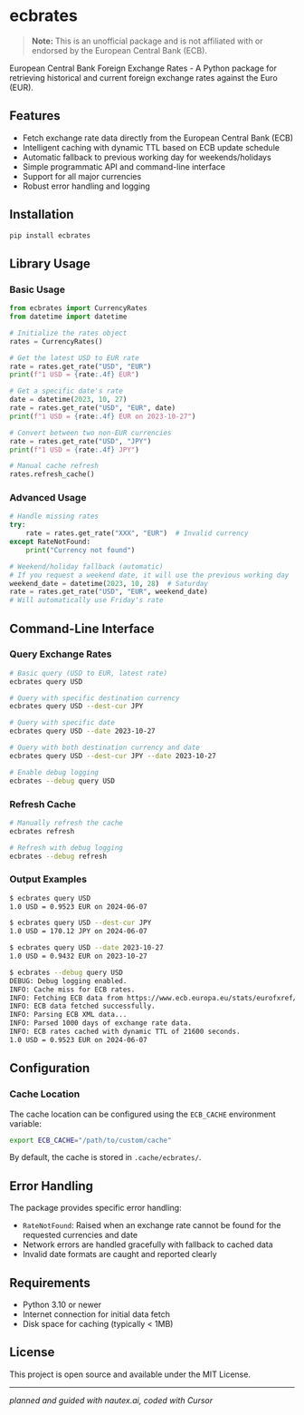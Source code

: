 # ecbrates

> **Note:** This is an unofficial package and is not affiliated with or endorsed by the European Central Bank (ECB).

European Central Bank Foreign Exchange Rates - A Python package for retrieving historical and current foreign exchange rates against the Euro (EUR).

## Features

- Fetch exchange rate data directly from the European Central Bank (ECB)
- Intelligent caching with dynamic TTL based on ECB update schedule
- Automatic fallback to previous working day for weekends/holidays
- Simple programmatic API and command-line interface
- Support for all major currencies
- Robust error handling and logging

## Installation

```bash
pip install ecbrates
```

## Library Usage

### Basic Usage

```python
from ecbrates import CurrencyRates
from datetime import datetime

# Initialize the rates object
rates = CurrencyRates()

# Get the latest USD to EUR rate
rate = rates.get_rate("USD", "EUR")
print(f"1 USD = {rate:.4f} EUR")

# Get a specific date's rate
date = datetime(2023, 10, 27)
rate = rates.get_rate("USD", "EUR", date)
print(f"1 USD = {rate:.4f} EUR on 2023-10-27")

# Convert between two non-EUR currencies
rate = rates.get_rate("USD", "JPY")
print(f"1 USD = {rate:.4f} JPY")

# Manual cache refresh
rates.refresh_cache()
```

### Advanced Usage

```python
# Handle missing rates
try:
    rate = rates.get_rate("XXX", "EUR")  # Invalid currency
except RateNotFound:
    print("Currency not found")

# Weekend/holiday fallback (automatic)
# If you request a weekend date, it will use the previous working day
weekend_date = datetime(2023, 10, 28)  # Saturday
rate = rates.get_rate("USD", "EUR", weekend_date)
# Will automatically use Friday's rate
```

## Command-Line Interface

### Query Exchange Rates

```bash
# Basic query (USD to EUR, latest rate)
ecbrates query USD

# Query with specific destination currency
ecbrates query USD --dest-cur JPY

# Query with specific date
ecbrates query USD --date 2023-10-27

# Query with both destination currency and date
ecbrates query USD --dest-cur JPY --date 2023-10-27

# Enable debug logging
ecbrates --debug query USD
```

### Refresh Cache

```bash
# Manually refresh the cache
ecbrates refresh

# Refresh with debug logging
ecbrates --debug refresh
```

### Output Examples

```bash
$ ecbrates query USD
1.0 USD = 0.9523 EUR on 2024-06-07

$ ecbrates query USD --dest-cur JPY
1.0 USD = 170.12 JPY on 2024-06-07

$ ecbrates query USD --date 2023-10-27
1.0 USD = 0.9432 EUR on 2023-10-27

$ ecbrates --debug query USD
DEBUG: Debug logging enabled.
INFO: Cache miss for ECB rates.
INFO: Fetching ECB data from https://www.ecb.europa.eu/stats/eurofxref/eurofxref-hist.xml
INFO: ECB data fetched successfully.
INFO: Parsing ECB XML data...
INFO: Parsed 1000 days of exchange rate data.
INFO: ECB rates cached with dynamic TTL of 21600 seconds.
1.0 USD = 0.9523 EUR on 2024-06-07
```

## Configuration

### Cache Location

The cache location can be configured using the `ECB_CACHE` environment variable:

```bash
export ECB_CACHE="/path/to/custom/cache"
```

By default, the cache is stored in `.cache/ecbrates/`.

## Error Handling

The package provides specific error handling:

- `RateNotFound`: Raised when an exchange rate cannot be found for the requested currencies and date
- Network errors are handled gracefully with fallback to cached data
- Invalid date formats are caught and reported clearly

## Requirements

- Python 3.10 or newer
- Internet connection for initial data fetch
- Disk space for caching (typically < 1MB)

## License

This project is open source and available under the MIT License.

---

*planned and guided with nautex.ai, coded with Cursor* 